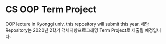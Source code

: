 # CS OOP Term Project
 OOP lecture in Kyonggi univ. this repository will submit this year.
해당 Repository는 2020년 2학기 객체지향프로그래밍 Term Project로 제출될 예정입니다.
